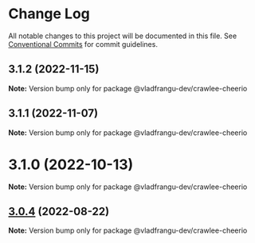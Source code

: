 # Change Log

All notable changes to this project will be documented in this file.
See [Conventional Commits](https://conventionalcommits.org) for commit guidelines.

## 3.1.2 (2022-11-15)

**Note:** Version bump only for package @vladfrangu-dev/crawlee-cheerio





## 3.1.1 (2022-11-07)

**Note:** Version bump only for package @vladfrangu-dev/crawlee-cheerio





# 3.1.0 (2022-10-13)

**Note:** Version bump only for package @vladfrangu-dev/crawlee-cheerio





## [3.0.4](https://github.com/apify/crawlee/compare/v3.0.3...v3.0.4) (2022-08-22)

**Note:** Version bump only for package @vladfrangu-dev/crawlee-cheerio
